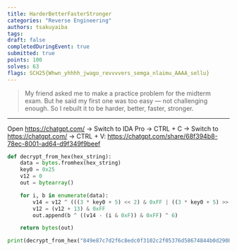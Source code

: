 ```yaml
---
title: HarderBetterFasterStronger
categories: "Reverse Engineering"
authors: tsakuyaiba
tags: 
draft: false
completedDuringEvent: true
submitted: true
points: 100
solves: 63
flags: SCH25{Whwn_yhhhh_jwago_revvvvers_semga_nlaimu_AAAA_sellu}
---
```


> My friend asked me to make a practice problem for the midterm exam. But he said my first one was too easy — not challenging enough. So I rebuilt it to be harder, better, faster, stronger.

---

Open https://chatgpt.com/ -> Switch to IDA Pro -> CTRL + C -> Switch to https://chatgpt.com/ -> CTRL + V: https://chatgpt.com/share/68f394b8-78ec-8001-ad64-d9f349f9beef

```py
def decrypt_from_hex(hex_string):
    data = bytes.fromhex(hex_string)
    key0 = 0x25
    v12 = 0
    out = bytearray()

    for i, b in enumerate(data):
        v14 = v12 ^ (((3 * key0 + 5) << 2) & 0xFF | ((3 * key0 + 5) >> 6))
        v12 = (v12 + 13) & 0xFF
        out.append(b ^ ((v14 - (i & 0xF)) & 0xFF) ^ 6)

    return bytes(out)

print(decrypt_from_hex("849e87c7d2f6c8edc0f3102c2f05376d58674844b0d2908782fb09f3c1f83d46280e0a78604c604bbbdc869892d23ee4e6ec0036123103607a"))
```
